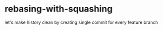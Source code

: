 # rebasing-with-squashing
let's make history clean by creating single commit for every feature branch
